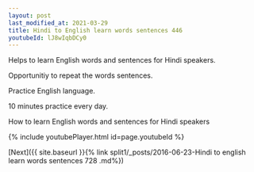 ```yaml
---
layout: post
last_modified_at: 2021-03-29
title: Hindi to English learn words sentences 446 
youtubeId: lJ8wIqbDCy0
---
```

 
 
Helps to learn English words and sentences for Hindi speakers.

Opportunitiy to repeat the words sentences. 

Practice English language. 
 
10 minutes practice every day. 
 
How to learn English words and sentences for Hindi speakers 
 
{% include youtubePlayer.html id=page.youtubeId %}
 
 
[Next]({{ site.baseurl }}{% link  split1/_posts/2016-06-23-Hindi to english learn words sentences 728 .md%})
 
